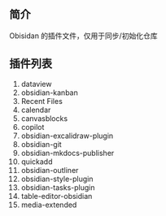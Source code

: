 ## 简介

Obisidan 的插件文件，仅用于同步/初始化仓库

## 插件列表

1. dataview
2. obsidian-kanban
3. Recent Files
4. calendar
5. canvasblocks
6. copilot
7. obsidian-excalidraw-plugin
8. obsidian-git
9. obsidian-mkdocs-publisher
10. quickadd
11. obsidian-outliner
12. obsidian-style-plugin
13. obsidian-tasks-plugin
14. table-editor-obsidian
15. media-extended